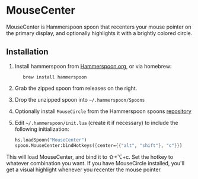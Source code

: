 # MouseCenter

MouseCenter is Hammerspoon spoon that recenters your mouse pointer on the primary display, and optionally highlights it with a brightly colored circle.

## Installation

1. Install hammerspoon from [Hammerspoon.org](https://hammerspoon.org), or via homebrew:

          brew install hammerspoon

2. Grab the zipped spoon from releases on the right.
3. Drop the unzipped spoon into `~/.hammerspoon/Spoons`
4. Optionally install `MouseCircle` from the Hammerspoon spoons [repository](https://www.hammerspoon.org/Spoons/MouseCircle.html)
5. Edit `~/.hammerspoon/init.lua` (create it if necessary) to include the following initialization:

    ```scheme
    hs.loadSpoon("MouseCenter")
    spoon.MouseCenter:bindHotkeys({center={{"alt", "shift"}, "c"}})
    ```

This will load MouseCenter, and bind it to ⇧+⌥+c. Set the hotkey to whatever combination you want. If you have MouseCircle installed, you'll get a visual highlight whenever you recenter the mouse pointer.